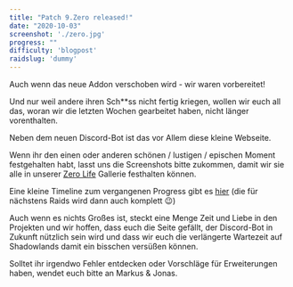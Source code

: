 ```yaml
---
title: "Patch 9.Zero released!"
date: "2020-10-03"
screenshot: './zero.jpg'
progress: ""
difficulty: 'blogpost'
raidslug: 'dummy'
---
```


Auch wenn das neue Addon verschoben wird - wir waren vorbereitet!

Und nur weil andere ihren Sch**ss nicht fertig kriegen, wollen wir euch all das, woran wir die letzten Wochen gearbeitet haben, nicht länger vorenthalten.

Neben dem neuen Discord-Bot ist das vor Allem diese kleine Webseite. 

Wenn ihr den einen oder anderen schönen / lustigen / epischen Moment festgehalten habt, lasst uns die Screenshots bitte zukommen, damit wir sie alle in unserer [Zero Life](/gallery/1) Gallerie festhalten können.

Eine kleine Timeline zum vergangenen Progress gibt es [hier](/progress-nyalotha-the-waking-city) (die für nächstens Raids wird dann auch komplett 😉)

Auch wenn es nichts Großes ist, steckt eine Menge Zeit und Liebe in den Projekten und wir hoffen, dass euch die Seite gefällt, der Discord-Bot in Zukunft nützlich sein wird und dass wir euch die verlängerte Wartezeit auf Shadowlands damit ein bisschen versüßen können.

Solltet ihr irgendwo Fehler entdecken oder Vorschläge für Erweiterungen haben, wendet euch bitte an Markus & Jonas.